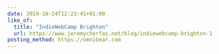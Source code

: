 ```yaml
---
date: 2019-10-24T12:23:41+01:00
like_of:
  title: "IndieWebCamp Brighton"
  url: https://www.jeremycherfas.net/blog/indiewebcamp-brighton-1
posting_method: https://omnibear.com
---
```

